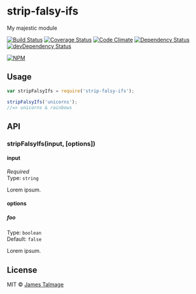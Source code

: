 # strip-falsy-ifs 

My majestic module

[![Build Status](https://travis-ci.org/jamestalmage/strip-falsy-ifs.svg?branch=master)](https://travis-ci.org/jamestalmage/strip-falsy-ifs)
[![Coverage Status](https://coveralls.io/repos/jamestalmage/strip-falsy-ifs/badge.svg?branch=master&service=github)](https://coveralls.io/github/jamestalmage/strip-falsy-ifs?branch=master)
[![Code Climate](https://codeclimate.com/github/jamestalmage/strip-falsy-ifs/badges/gpa.svg)](https://codeclimate.com/github/jamestalmage/strip-falsy-ifs)
[![Dependency Status](https://david-dm.org/jamestalmage/strip-falsy-ifs.svg)](https://david-dm.org/jamestalmage/strip-falsy-ifs)
[![devDependency Status](https://david-dm.org/jamestalmage/strip-falsy-ifs/dev-status.svg)](https://david-dm.org/jamestalmage/strip-falsy-ifs#info=devDependencies)

[![NPM](https://nodei.co/npm/strip-falsy-ifs.png)](https://nodei.co/npm/strip-falsy-ifs/)

## Usage

```js
var stripFalsyIfs = require('strip-falsy-ifs');

stripFalsyIfs('unicorns');
//=> unicorns & rainbows
```


## API

### stripFalsyIfs(input, [options])

#### input

*Required*  
Type: `string`

Lorem ipsum.

#### options

##### foo

Type: `boolean`  
Default: `false`

Lorem ipsum.


## License

MIT © [James Talmage](http://github.com/jamestalmage)
